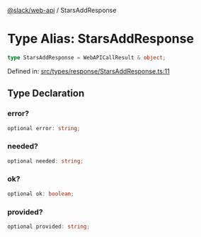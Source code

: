 [@slack/web-api](../index.md) / StarsAddResponse

# Type Alias: StarsAddResponse

```ts
type StarsAddResponse = WebAPICallResult & object;
```

Defined in: [src/types/response/StarsAddResponse.ts:11](https://github.com/slackapi/node-slack-sdk/blob/main/packages/web-api/src/types/response/StarsAddResponse.ts#L11)

## Type Declaration

### error?

```ts
optional error: string;
```

### needed?

```ts
optional needed: string;
```

### ok?

```ts
optional ok: boolean;
```

### provided?

```ts
optional provided: string;
```
